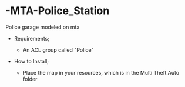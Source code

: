 # -MTA-Police_Station

Police garage modeled on mta


 - Requirements;
 
   - An ACL group called "Police"

 - How to Install;
 
   - Place the map in your resources, which is in the Multi Theft Auto folder

   

